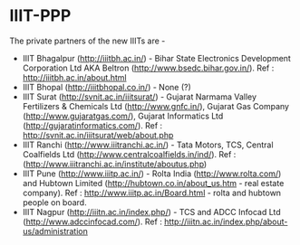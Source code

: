 # IIIT-PPP
The private partners of the new IIITs are - 

* IIIT Bhagalpur (http://iiitbh.ac.in/) - Bihar State Electronics Development Corporation Ltd AKA Beltron (http://www.bsedc.bihar.gov.in/). Ref : http://iiitbh.ac.in/about.html
* IIIT Bhopal (http://iiitbhopal.co.in/) - None (?)
* IIIT Surat (http://svnit.ac.in/iiitsurat/) - Gujarat Narmama Valley Fertilizers & Chemicals Ltd (http://www.gnfc.in/), Gujarat Gas Company (http://www.gujaratgas.com/), Gujarat Informatics Ltd (http://gujaratinformatics.com/). Ref : http://svnit.ac.in/iiitsurat/web/about.php
* IIIT Ranchi (http://www.iiitranchi.ac.in/) - Tata Motors, TCS, Central Coalfields Ltd (http://www.centralcoalfields.in/ind/). Ref : (http://www.iiitranchi.ac.in/institute/aboutus.php)
* IIIT Pune (http://www.iiitp.ac.in/) -  Rolta India (http://www.rolta.com/) and Hubtown Limited (http://hubtown.co.in/about_us.htm - real estate company).  Ref : http://www.iiitp.ac.in/Board.html - rolta and hubtown people on board.
* IIIT Nagpur (http://iiitn.ac.in/index.php/) - TCS and ADCC Infocad Ltd (http://www.adccinfocad.com/). Ref : http://iiitn.ac.in/index.php/about-us/administration
